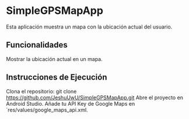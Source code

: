 # SimpleGPSMapApp
Esta aplicación muestra un mapa con la ubicación actual del usuario.

## Funcionalidades
Mostrar la ubicación actual en un mapa.

## Instrucciones de Ejecución

Clona el repositorio: git clone https://github.com/JeshuUwU/SimpleGPSMapApp.git
Abre el proyecto en Android Studio.
Añade tu API Key de Google Maps en `res/values/google_maps_api.xml.

